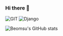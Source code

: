 ### Hi there 👋

![GIT](https://img.shields.io/badge/-Git-F05032?style=for-the-badge&logo=git&logoColor=ffffff)
![Django](https://camo.githubusercontent.com/5316aaafbf777ff88dca884c8091975dc5bef011015ea48317f1af3328f8dc04/68747470733a2f2f696d672e736869656c64732e696f2f62616467652f446a616e676f2d3039324532303f7374796c653d666f722d7468652d6261646765266c6f676f3d446a616e676f266c6f676f436f6c6f723d7768697465) 





![Beomsu's GitHub stats](https://github-readme-stats.vercel.app/api?username=jbs0708&show_icons=true&theme=dracula)


<!--
**jbs0708/jbs0708** is a ✨ _special_ ✨ repository because its `README.md` (this file) appears on your GitHub profile.

Here are some ideas to get you started:

- 🔭 I’m currently working on ...
- 🌱 I’m currently learning ...
- 👯 I’m looking to collaborate on ...
- 🤔 I’m looking for help with ...
- 💬 Ask me about ...
- 📫 How to reach me: ...
- 😄 Pronouns: ...
- ⚡ Fun fact: ...
-->
